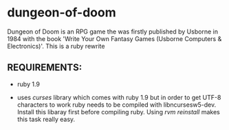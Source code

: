 dungeon-of-doom
===============

Dungeon of Doom is an RPG game the was firstly published by Usborne in 1984 with the book 'Write Your Own Fantasy Games (Usborne Computers &amp; Electronics)'.  This is a ruby rewrite

## REQUIREMENTS:

* ruby 1.9

* uses _curses_ library which comes with ruby 1.9 but in order to get UTF-8 characters to work ruby needs to be compiled with libncursesw5-dev.  Install this libaray first before compiling ruby.  Using *rvm reinstall*  makes this task really easy.

